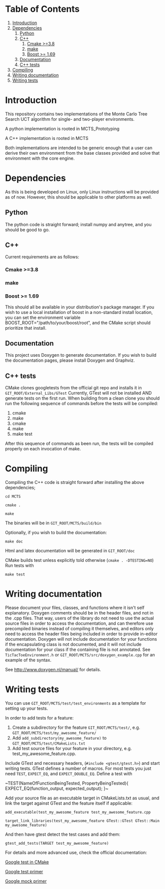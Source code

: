 # Table of Contents

1.  [Introduction](#orga2eb874)
2.  [Dependencies](#orgbfa77d9)
    1.  [Python](#orgda8ec76)
    2.  [C++](#org710582d)
        1.  [Cmake >=3.8](#org514dabe)
        2.  [make](#org4c97949)
        3.  [Boost >= 1.69](#org15f49e0)
    3.  [Documentation](#org16296eb)
    4.  [C++ tests](#orgdd85980)
3.  [Compiling](#orgf3b098b)
4.  [Writing documentation](#orgc31acd4)
5.  [Writing tests](#org0d17d3f)



<a id="orga2eb874"></a>

# Introduction

This repository contains two implementations of the Monte Carlo Tree
Search UCT algorithm for single- and two-player environments.

A python implementation is rooted in MCTS\_Prototyping

A C++ implementation is rooted in MCTS

Both implementations are intended to be generic enough that a user can
derive their own environment from the base classes provided and solve
that environment with the core engine.


<a id="orgbfa77d9"></a>

# Dependencies

As this is being developed on Linux, only Linux instructions will be
provided as of now. However, this should be applicable to other
platforms as well.


<a id="orgda8ec76"></a>

## Python

The python code is straight forward; install numpy and anytree, and
you should be good to go.


<a id="org710582d"></a>

## C++

Current requirements are as follows:


<a id="org514dabe"></a>

### Cmake >=3.8


<a id="org4c97949"></a>

### make


<a id="org15f49e0"></a>

### Boost >= 1.69

This should all be available in your distribution's package manager.
If you wish to use a local installation of boost in a non-standard
install location, you can set the environment variable
BOOST\_ROOT="/path/to/your/boost/root", and the CMake script should
prioritize that install.


<a id="org16296eb"></a>

## Documentation

This project uses Doxygen to generate documentation. If you wish to
build the documentation pages, please install Doxygen and Graphviz.


<a id="orgdd85980"></a>

## C++ tests

CMake clones googletests from the official git repo and installs it in
`GIT_ROOT/External_Libs/GTest` Currently, GTest will not be installed
AND generate tests on the first run. When building from a clean clone
you should run the following sequence of commands before the tests
will be compiled:

1.  cmake
2.  make
3.  cmake
4.  make
5.  make test

After this sequence of commands as been run, the tests will be
compiled properly on each invocation of make.


<a id="orgf3b098b"></a>

# Compiling

Compiling the C++ code is straight forward after installing the above dependencies;

`cd MCTS`

`cmake .`

`make`

The binaries will be in `GIT_ROOT/MCTS/build/bin`

Optionally, if you wish to build the documentation:

`make doc`

Html and latex documentation will be generated in `GIT_ROOT/doc`

CMake builds test unless explicitly told otherwise (`cmake . -DTESTING=NO`)
Run tests with

`make test`


<a id="orgc31acd4"></a>

# Writing documentation

Please document your files, classes, and functions where it isn't
self explanatory. Doxygen comments should be in the header files,
and not in the .cpp files. That way, users of the library do not
need to use the actual source files in order to access the
documentation, and can therefore use precompiled binaries instead of
compiling it themselves, and editors only need to access the header
files being included in order to provide in-editor documentation.
Doxygen will not include documentation for your functions if the
encapsulating class is not documented, and it will not include
documentation for your class if the containing file is not
annotated. See `TicTacToeEnvironment.h` or
`GIT_ROOT/MCTS/src/doxygen_example.cpp` for an example of the
syntax.

See <http://www.doxygen.nl/manual/> for details.


<a id="org0d17d3f"></a>

# Writing tests

You can use `GIT_ROOT/MCTS/test/test_environments` as a template for
setting up your tests.

In order to add tests for a feature:

1.  Create a subdirectory for the feature `GIT_ROOT/MCTS/test/`, e.g.
    `GIT_ROOT/MCTS/test/my_awesome_feature/`
2.  Add `add_subdirectory(my_awesome_feature)` to
    `GIT_ROOT/MCTS/test/CMakeLists.txt`
3.  Add test source files for your feature in your directory, e.g. test\_my\_awesome\_feature.cpp.

Include GTest and necessary headers, (`#include <gtest/gtest.h>`) and
start writing tests. GTest defines a number of macros. For most tests
you just need `TEST`, `EXPECT_EQ`, and `EXPECT_DOUBLE_EQ`. Define a
test with

~TEST(NameOfFunctionBeingTested, PropertyBeingTested){
EXPECT\_EQ(function\_output, expected\_output);
}~

Add your source file as an executable target in CMakeLists.txt as usual,
and link the target against GTest and the feature itself if applicable:

`add_executable(test_my_awesome_feature test_my_awesome_feature.cpp`

`target_link_libraries(test_my_awesome_feature GTest::GTest GTest::Main my_awesome_feature)`

And then have gtest detect the test cases and add them:

`gtest_add_tests(TARGET test_my_awesome_feature)`

For details and more advanced use, check the official documentation:

[Google test in CMake](<https://cmake.org/cmake/help/v3.15/module/GoogleTest.html>)

[Google test primer](<https://github.com/google/googletest/blob/master/googletest/docs/primer.md>)

[Google mock primer](<https://github.com/google/googletest/blob/master/googlemock/README.md>)

